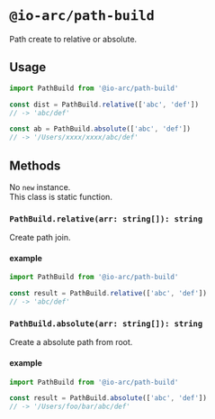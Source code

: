 # `@io-arc/path-build`

Path create to relative or absolute.

## Usage

```typescript
import PathBuild from '@io-arc/path-build'

const dist = PathBuild.relative(['abc', 'def'])
// -> 'abc/def'

const ab = PathBuild.absolute(['abc', 'def'])
// -> '/Users/xxxx/xxxx/abc/def'
```

## Methods

No `new` instance.  
This class is static function.

### `PathBuild.relative(arr: string[]): string`

Create path join.

#### example

```typescript
import PathBuild from '@io-arc/path-build'

const result = PathBuild.relative(['abc', 'def'])
// -> 'abc/def'
```

### `PathBuild.absolute(arr: string[]): string`

Create a absolute path from root.

#### example

```typescript
import PathBuild from '@io-arc/path-build'

const result = PathBuild.absolute(['abc', 'def'])
// -> '/Users/foo/bar/abc/def'
```

